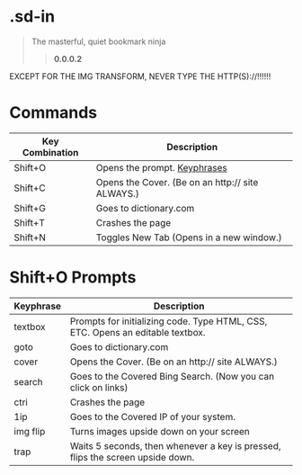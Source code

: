 # .sd-in
> The masterful, quiet bookmark ninja
>> **0.0.0.2**


EXCEPT FOR THE IMG TRANSFORM, NEVER TYPE THE HTTP(S)://!!!!!!

# Commands
| Key Combination | Description |
| --------------- | ----------- |
| Shift+O         | Opens the prompt. [Keyphrases](#shifto-prompts)|
| Shift+C         | Opens the Cover. (Be on an http:// site ALWAYS.) |
| Shift+G         | Goes to dictionary.com |
| Shift+T         | Crashes the page |
| Shift+N         | Toggles New Tab (Opens in a new window.) |

# Shift+O Prompts
| Keyphrase | Description |
| --------- | ----------- |
| textbox   | Prompts for initializing code. Type HTML, CSS, ETC. Opens an editable textbox. |
| goto      | Goes to dictionary.com |
| cover     | Opens the Cover. (Be on an http:// site ALWAYS.) |
| search    | Goes to the Covered Bing Search. (Now you can click on links) |
| ctri      | Crashes the page |
| 1ip       | Goes to the Covered IP of your system. |
| img flip  | Turns images upside down on your screen |
| trap      | Waits 5 seconds, then whenever a key is pressed, flips the screen upside down. |
